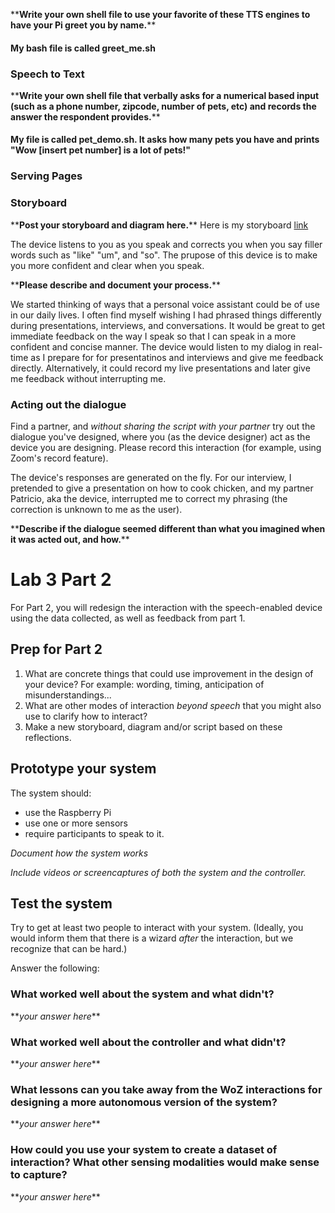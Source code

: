 

\*\***Write your own shell file to use your favorite of these TTS engines to have your Pi greet you by name.**\*\*

#### My bash file is called greet_me.sh

### Speech to Text


\*\***Write your own shell file that verbally asks for a numerical based input (such as a phone number, zipcode, number of pets, etc) and records the answer the respondent provides.**\*\*

#### My file is called pet_demo.sh. It asks how many pets you have and prints "Wow [insert pet number] is a lot of pets!"

### Serving Pages

### Storyboard

\*\***Post your storyboard and diagram here.**\*\*
Here is my storyboard [link](https://drive.google.com/file/d/1x0rJGo33331CZYj8sHRHrOQI042XcoxG/view?usp=sharing)

The device listens to you as you speak and corrects you when you say filler words such as "like" "um", and "so". The prupose of this device is to make you more confident and clear when you speak. 

\*\***Please describe and document your process.**\*\*

We started thinking of ways that a personal voice assistant could be of use in our daily lives. I often find myself wishing I had phrased things differently during presentations, interviews, and conversations. It would be great to get immediate feedback on the way I speak so that I can speak in a more confident and concise manner. The device would listen to my dialog in real-time as I prepare for for presentatinos and interviews and give me feedback directly. Alternatively, it could record my live presentations and later give me feedback without interrupting me. 


### Acting out the dialogue

Find a partner, and *without sharing the script with your partner* try out the dialogue you've designed, where you (as the device designer) act as the device you are designing.  Please record this interaction (for example, using Zoom's record feature).

The device's responses are generated on the fly. For our interview, I pretended to give a presentation on how to cook chicken, and my partner Patricio, aka the device, interrupted me to correct my phrasing (the correction is unknown to me as the user).


\*\***Describe if the dialogue seemed different than what you imagined when it was acted out, and how.**\*\*


# Lab 3 Part 2

For Part 2, you will redesign the interaction with the speech-enabled device using the data collected, as well as feedback from part 1.

## Prep for Part 2

1. What are concrete things that could use improvement in the design of your device? For example: wording, timing, anticipation of misunderstandings...
2. What are other modes of interaction _beyond speech_ that you might also use to clarify how to interact?
3. Make a new storyboard, diagram and/or script based on these reflections.

## Prototype your system

The system should:
* use the Raspberry Pi 
* use one or more sensors
* require participants to speak to it. 

*Document how the system works*

*Include videos or screencaptures of both the system and the controller.*

## Test the system
Try to get at least two people to interact with your system. (Ideally, you would inform them that there is a wizard _after_ the interaction, but we recognize that can be hard.)

Answer the following:

### What worked well about the system and what didn't?
\*\**your answer here*\*\*

### What worked well about the controller and what didn't?

\*\**your answer here*\*\*

### What lessons can you take away from the WoZ interactions for designing a more autonomous version of the system?

\*\**your answer here*\*\*


### How could you use your system to create a dataset of interaction? What other sensing modalities would make sense to capture?

\*\**your answer here*\*\*

